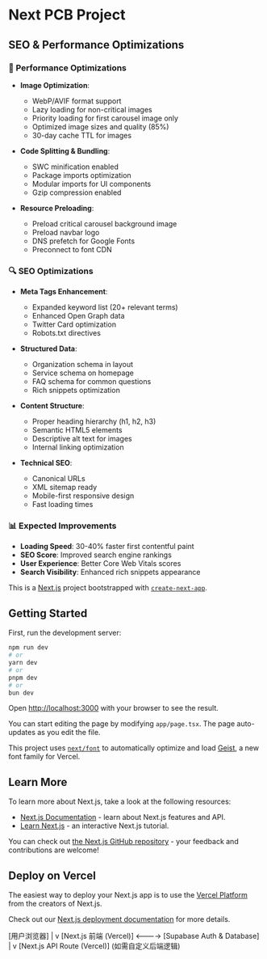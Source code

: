 # Next PCB Project

## SEO & Performance Optimizations

### 🚀 Performance Optimizations
- **Image Optimization**: 
  - WebP/AVIF format support
  - Lazy loading for non-critical images  
  - Priority loading for first carousel image only
  - Optimized image sizes and quality (85%)
  - 30-day cache TTL for images

- **Code Splitting & Bundling**:
  - SWC minification enabled
  - Package imports optimization
  - Modular imports for UI components
  - Gzip compression enabled

- **Resource Preloading**:
  - Preload critical carousel background image
  - Preload navbar logo
  - DNS prefetch for Google Fonts
  - Preconnect to font CDN

### 🔍 SEO Optimizations  
- **Meta Tags Enhancement**:
  - Expanded keyword list (20+ relevant terms)
  - Enhanced Open Graph data
  - Twitter Card optimization
  - Robots.txt directives

- **Structured Data**:
  - Organization schema in layout
  - Service schema on homepage
  - FAQ schema for common questions
  - Rich snippets optimization

- **Content Structure**:
  - Proper heading hierarchy (h1, h2, h3)
  - Semantic HTML5 elements
  - Descriptive alt text for images
  - Internal linking optimization

- **Technical SEO**:
  - Canonical URLs
  - XML sitemap ready
  - Mobile-first responsive design
  - Fast loading times

### 📊 Expected Improvements
- **Loading Speed**: 30-40% faster first contentful paint
- **SEO Score**: Improved search engine rankings
- **User Experience**: Better Core Web Vitals scores
- **Search Visibility**: Enhanced rich snippets appearance

This is a [Next.js](https://nextjs.org) project bootstrapped with [`create-next-app`](https://nextjs.org/docs/app/api-reference/cli/create-next-app).

## Getting Started

First, run the development server:

```bash
npm run dev
# or
yarn dev
# or
pnpm dev
# or
bun dev
```

Open [http://localhost:3000](http://localhost:3000) with your browser to see the result.

You can start editing the page by modifying `app/page.tsx`. The page auto-updates as you edit the file.

This project uses [`next/font`](https://nextjs.org/docs/app/building-your-application/optimizing/fonts) to automatically optimize and load [Geist](https://vercel.com/font), a new font family for Vercel.

## Learn More

To learn more about Next.js, take a look at the following resources:

- [Next.js Documentation](https://nextjs.org/docs) - learn about Next.js features and API.
- [Learn Next.js](https://nextjs.org/learn) - an interactive Next.js tutorial.

You can check out [the Next.js GitHub repository](https://github.com/vercel/next.js) - your feedback and contributions are welcome!

## Deploy on Vercel

The easiest way to deploy your Next.js app is to use the [Vercel Platform](https://vercel.com/new?utm_medium=default-template&filter=next.js&utm_source=create-next-app&utm_campaign=create-next-app-readme) from the creators of Next.js.

Check out our [Next.js deployment documentation](https://nextjs.org/docs/app/building-your-application/deploying) for more details.

[用户浏览器]
      |
      v
[Next.js 前端 (Vercel)] <----> [Supabase Auth & Database]
      |
      v
[Next.js API Route (Vercel)] (如需自定义后端逻辑)


